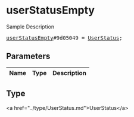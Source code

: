 # userStatusEmpty

Sample Description

<pre>
<a href="../constructor/userStatusEmpty.md">userStatusEmpty</a>#9d05049 = <a href="../type/UserStatus.md">UserStatus</a>;
</pre>

## Parameters

| Name | Type | Description |
|------|:----:|-------------|

## Type

&lt;a href=&#34;../type/UserStatus.md&#34;&gt;UserStatus&lt;/a&gt;
